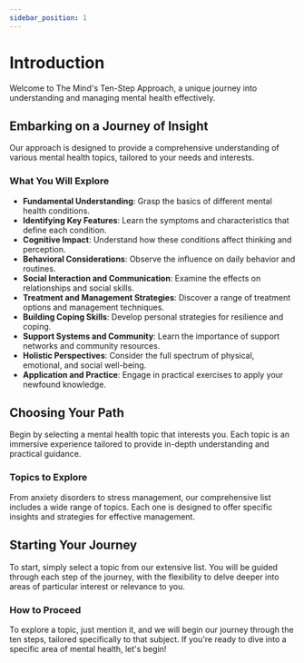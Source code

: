 ```yaml
---
sidebar_position: 1
---
```


# Introduction

Welcome to The Mind's Ten-Step Approach, a unique journey into understanding and managing mental health effectively.

## Embarking on a Journey of Insight

Our approach is designed to provide a comprehensive understanding of various mental health topics, tailored to your needs and interests.

### What You Will Explore

- **Fundamental Understanding**: Grasp the basics of different mental health conditions.
- **Identifying Key Features**: Learn the symptoms and characteristics that define each condition.
- **Cognitive Impact**: Understand how these conditions affect thinking and perception.
- **Behavioral Considerations**: Observe the influence on daily behavior and routines.
- **Social Interaction and Communication**: Examine the effects on relationships and social skills.
- **Treatment and Management Strategies**: Discover a range of treatment options and management techniques.
- **Building Coping Skills**: Develop personal strategies for resilience and coping.
- **Support Systems and Community**: Learn the importance of support networks and community resources.
- **Holistic Perspectives**: Consider the full spectrum of physical, emotional, and social well-being.
- **Application and Practice**: Engage in practical exercises to apply your newfound knowledge.

## Choosing Your Path

Begin by selecting a mental health topic that interests you. Each topic is an immersive experience tailored to provide in-depth understanding and practical guidance.

### Topics to Explore

From anxiety disorders to stress management, our comprehensive list includes a wide range of topics. Each one is designed to offer specific insights and strategies for effective management.

## Starting Your Journey

To start, simply select a topic from our extensive list. You will be guided through each step of the journey, with the flexibility to delve deeper into areas of particular interest or relevance to you.

### How to Proceed

To explore a topic, just mention it, and we will begin our journey through the ten steps, tailored specifically to that subject. If you're ready to dive into a specific area of mental health, let's begin!